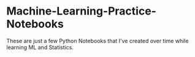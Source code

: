 # Machine-Learning-Practice-Notebooks

These are just a few Python Notebooks that I've created over time while learning ML and Statistics. 

